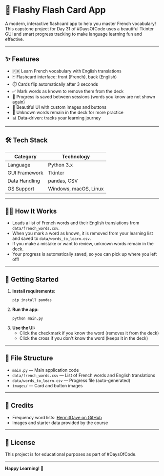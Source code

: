 # 🚀 Flashy Flash Card App

A modern, interactive flashcard app to help you master French vocabulary! This capstone project for Day 31 of #DaysOfCode uses a beautiful Tkinter GUI and smart progress tracking to make language learning fun and effective.

---

## ✨ Features
- 🇫🇷 Learn French vocabulary with English translations
- 🃏 Flashcard interface: front (French), back (English)
- ⏱️ Cards flip automatically after 3 seconds
- ✅ Mark words as known to remove them from the deck
- 💾 Progress is saved between sessions (words you know are not shown again)
- 🎨 Beautiful UI with custom images and buttons
- 🔄 Unknown words remain in the deck for more practice
- 📊 Data-driven: tracks your learning journey

---

## 🛠️ Tech Stack
| Category      | Technology         |
|---------------|-------------------|
| Language      | Python 3.x        |
| GUI Framework | Tkinter           |
| Data Handling | pandas, CSV       |
| OS Support    | Windows, macOS, Linux |

---

## 🧑‍💻 How It Works
- Loads a list of French words and their English translations from `data/french_words.csv`.
- When you mark a word as known, it is removed from your learning list and saved to `data/words_to_learn.csv`.
- If you make a mistake or want to review, unknown words remain in the deck.
- Your progress is automatically saved, so you can pick up where you left off!

---

## 🚀 Getting Started
1. **Install requirements:**
   ```sh
   pip install pandas
   ```
2. **Run the app:**
   ```sh
   python main.py
   ```
3. **Use the UI:**
   - Click the checkmark if you know the word (removes it from the deck)
   - Click the cross if you don't know the word (keeps it in the deck)

---

## 📁 File Structure
- `main.py` — Main application code
- `data/french_words.csv` — List of French words and English translations
- `data/words_to_learn.csv` — Progress file (auto-generated)
- `images/` — Card and button images

---

## 🙏 Credits
- Frequency word lists: [HermitDave on GitHub](https://github.com/hermitdave/FrequencyWords)
- Images and starter data provided by the course

---

## 📄 License
This project is for educational purposes as part of #DaysOfCode.

---

**Happy Learning! 🌟**
